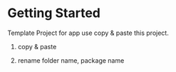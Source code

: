 # Getting Started

Template Project for app use copy & paste this project.

1. copy & paste

2. rename folder name, package name

